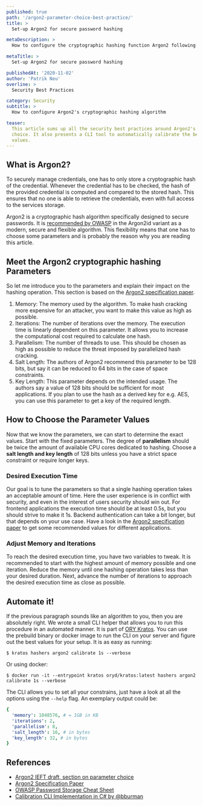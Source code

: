 ```yaml
---
published: true
path: '/argon2-parameter-choice-best-practice/'
title: >
  Set-up Argon2 for secure password hashing 

metaDescription: >
  How to configure the cryptographic hashing function Argon2 following best practices

metaTitle: >
  Set-up Argon2 for secure password hashing

publishedAt: '2020-11-02'
author: 'Patrik Neu'
overline: >
  Security Best Practices

category: Security
subtitle: >
  How to configure Argon2's cryptographic hashing algorithm

teaser:
  This article sums up all the security best practices around Argon2's secure password hashing algorithm, specifically in regards to parameter
  choice. It also presents a CLI tool to automatically calibrate the best
  values.
---
```


## What is Argon2?

To securely manage credentials, one has to only store a cryptographic hash of
the credential. Whenever the credential has to be checked, the hash of the
provided credential is computed and compared to the stored hash. This ensures
that no one is able to retrieve the credentials, even with full access to the
services storage.

Argon2 is a cryptographic hash algorithm specifically designed to secure
passwords. It is
[recommended by OWASP](https://cheatsheetseries.owasp.org/cheatsheets/Password_Storage_Cheat_Sheet.html#argon2id)
in the Argon2id variant as a modern, secure and flexible algorithm. This
flexibility means that one has to choose some parameters and is probably the
reason why you are reading this article.

## Meet the Argon2 cryptographic hashing Parameters

So let me introduce you to the parameters and explain their impact on the
hashing operation. This section is based on the
[Argon2 specification paper](https://password-hashing.net/argon2-specs.pdf).

1. Memory: The memory used by the algorithm. To make hash cracking more expensive
   for an attacker, you want to make this value as high as possible.
2. Iterations: The number of iterations over the memory. The execution time is
   linearly dependent on this parameter. It allows you to increase the
   computational cost required to calculate one hash.
3. Parallelism: The number of threads to use. This should be chosen as high as
   possible to reduce the threat imposed by parallelized hash cracking.
4. Salt Length: The authors of Argon2 recommend this parameter to be 128 bits,
   but say it can be reduced to 64 bits in the case of space constraints.
5. Key Length: This parameter depends on the intended usage. The authors say a
   value of 128 bits should be sufficient for most applications. If you plan to
   use the hash as a derived key for e.g. AES, you can use this parameter to get
   a key of the required length.

## How to Choose the Parameter Values

Now that we know the parameters, we can start to determine the exact values.
Start with the fixed parameters. The degree of **parallelism** should be twice
the amount of available CPU cores dedicated to hashing. Choose a **salt length
and key length** of 128 bits unless you have a strict space constraint or
require longer keys.

### Desired Execution Time

Our goal is to tune the parameters so that a single hashing operation takes an
acceptable amount of time. Here the user experience is in conflict with
security, and even in the interest of users security should win out. For
frontend applications the execution time should be at least 0.5s, but you should
strive to make it 1s. Backend authentication can take a bit longer, but that
depends on your use case. Have a look in the
[Argon2 specification paper](https://password-hashing.net/argon2-specs.pdf) to
get some recommended values for different applications.

### Adjust Memory and Iterations

To reach the desired execution time, you have two variables to tweak. It is
recommended to start with the highest amount of memory possible and one
iteration. Reduce the memory until one hashing operation takes less than your
desired duration. Next, advance the number of iterations to approach the desired
execution time as close as possible.

## Automate it!

If the previous paragraph sounds like an algorithm to you, then you are
absolutely right. We wrote a small CLI helper that allows you to run this
procedure in an automated manner. It is part of
[ORY Kratos](https://github.com/ory/kratos). You can use the prebuild binary or
docker image to run the CLI on your server and figure out the best values for
your setup. It is as easy as running:

```
$ kratos hashers argon2 calibrate 1s --verbose
```

Or using docker:

```
$ docker run -it --entrypoint kratos oryd/kratos:latest hashers argon2 calibrate 1s --verbose
```

The CLI allows you to set all your constrains, just have a look at all the
options using the `--help` flag. An exemplary output could be:

```yaml
{
  'memory': 1048576, # = 1GB in KB
  'iterations': 2,
  'parallelism': 8,
  'salt_length': 16, # in bytes
  'key_length': 32, # in bytes
}
```

## References

- [Argon2 IEFT draft, section on parameter choice](https://tools.ietf.org/html/draft-irtf-cfrg-argon2-11#section-4)
- [Argon2 Specification Paper](https://password-hashing.net/argon2-specs.pdf)
- [OWASP Password Storage Cheat Sheet](https://cheatsheetseries.owasp.org/cheatsheets/Password_Storage_Cheat_Sheet.html)
- [Calibration CLI Implementation in C# by @bburman](https://github.com/bburman/Twelve21.PasswordStorage)

